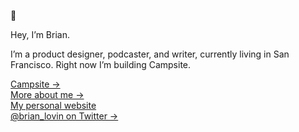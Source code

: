 👾 

Hey, I’m Brian.

I’m a product designer, podcaster, and writer, currently living in San Francisco. Right now I’m building Campsite.

[Campsite &rarr;](https://campsite.design) <br />
[More about me &rarr;](https://brianlovin.com/about) <br />
[My personal website](https://brianlovin.com/) <br />
[@brian_lovin on Twitter &rarr;](https://twitter.com/brian_lovin)
